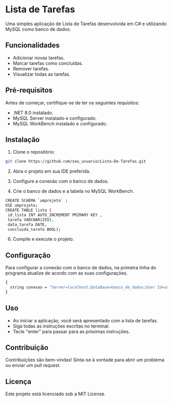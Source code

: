 # Lista de Tarefas

Uma simples aplicação de Lista de Tarefas desenvolvida em C# e utilizando MySQL como banco de dados.

## Funcionalidades

- Adicionar novas tarefas.
- Marcar tarefas como concluídas.
- Remover tarefas.
- Visualizar todas as tarefas.

## Pré-requisitos

Antes de começar, certifique-se de ter os seguintes requisitos:

- .NET 8.0 instalado.
- MySQL Server instalado e configurado.
- MySQL WorkBench instalado e configurado.

## Instalação

1. Clone o repositório:

```bash
git clone https://github.com/seu_usuario/Lista-De-Tarefas.git
```
2. Abra o projeto em sua IDE preferida.

3. Configure a conexão com o banco de dados.

4. Crie o banco de dados e a tabela no MySQL WorkBench.
```bash
CREATE SCHEMA `umprojeto` ;
USE umprojeto;
CREATE TABLE lista (
 id_lista INT AUTO_INCREMENT PRIMARY KEY ,
 tarefa VARCHAR(255),
 data_tarefa DATE,
 concluida_tarefa BOOL);
```

6. Compile e execute o projeto.

## Configuração
Para configurar a conexão com o banco de dados, na primeira linha do programa atualize de acordo com as suas configurações.

```bash
{
  string conexao = "Server=localhost;DataBase=banco_de_dados;User Id=usuario;Password=senha";
}
```

## Uso
- Ao iniciar a aplicação, você será apresentado com a lista de tarefas.
- Siga todas as instruções escritas no terminal.
- Tecle "enter" para passar para as próximas instruções.

## Contribuição
Contribuições são bem-vindas! Sinta-se à vontade para abrir um problema ou enviar um pull request.

## Licença
Este projeto está licenciado sob a MIT License.
